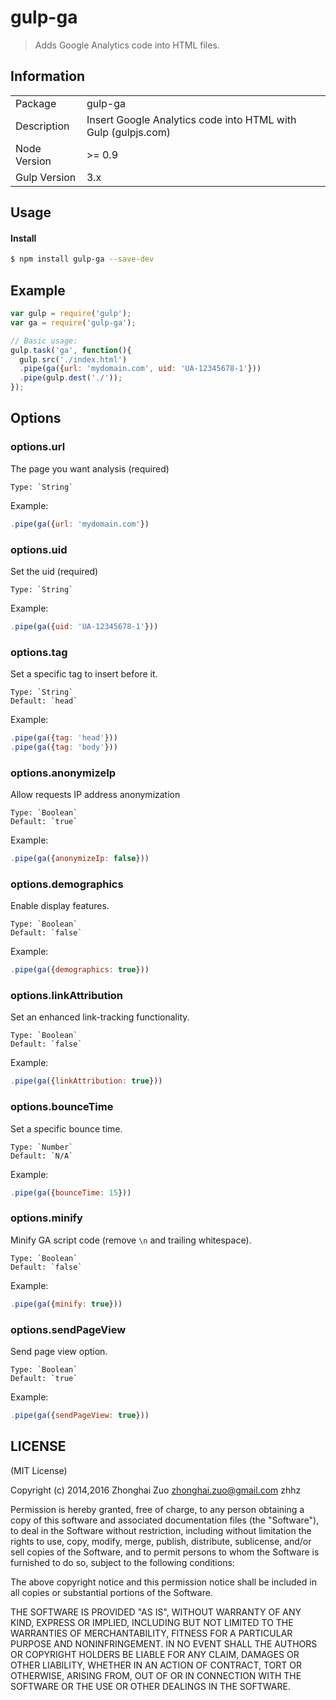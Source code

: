 # gulp-ga

> Adds Google Analytics code into HTML files.

## Information

<table>
<tr>
<td>Package</td><td>gulp-ga</td>
</tr>
<tr>
<td>Description</td>
<td>Insert Google Analytics code into HTML with Gulp (gulpjs.com)</td>
</tr>
<tr>
<td>Node Version</td>
<td>>= 0.9</td>
</tr>
<tr>
<td>Gulp Version</td>
<td>3.x</td>
</tr>
</table>

## Usage


#### Install

```bash
$ npm install gulp-ga --save-dev
```

## Example

```js
var gulp = require('gulp');
var ga = require('gulp-ga');

// Basic usage:
gulp.task('ga', function(){
  gulp.src('./index.html')
  .pipe(ga({url: 'mydomain.com', uid: 'UA-12345678-1'}))
  .pipe(gulp.dest('./'));
});

```

## Options
### options.url
The page you want analysis (required)

    Type: `String`

Example:

```js
.pipe(ga({url: 'mydomain.com'})
```

### options.uid
Set the uid (required)

    Type: `String`

Example:

```js
.pipe(ga({uid: 'UA-12345678-1'}))
```

### options.tag
Set a specific tag to insert before it.

    Type: `String`
    Default: `head`

Example:

```js
.pipe(ga({tag: 'head'}))
.pipe(ga({tag: 'body'}))
```

### options.anonymizeIp
Allow requests IP address anonymization

    Type: `Boolean`
    Default: `true`

Example:

```js
.pipe(ga({anonymizeIp: false}))
```


### options.demographics
Enable display features.

    Type: `Boolean`
    Default: `false`

Example:

```js
.pipe(ga({demographics: true}))
```

### options.linkAttribution
Set an enhanced link-tracking functionality.

    Type: `Boolean`
    Default: `false`

Example:

```js
.pipe(ga({linkAttribution: true}))
```

### options.bounceTime
Set a specific bounce time.

    Type: `Number`
    Default: `N/A`

Example:

```js
.pipe(ga({bounceTime: 15}))
```

### options.minify
Minify GA script code (remove `\n` and trailing whitespace).

    Type: `Boolean`
    Default: `false`

Example:

```js
.pipe(ga({minify: true}))
```

### options.sendPageView
Send page view option.

    Type: `Boolean`
    Default: `true`

Example:

```js
.pipe(ga({sendPageView: true}))
```

## LICENSE

(MIT License)

Copyright (c) 2014,2016 Zhonghai Zuo <zhonghai.zuo@gmail.com> zhhz

Permission is hereby granted, free of charge, to any person obtaining
a copy of this software and associated documentation files (the
"Software"), to deal in the Software without restriction, including
without limitation the rights to use, copy, modify, merge, publish,
distribute, sublicense, and/or sell copies of the Software, and to
permit persons to whom the Software is furnished to do so, subject to
the following conditions:

The above copyright notice and this permission notice shall be
included in all copies or substantial portions of the Software.

THE SOFTWARE IS PROVIDED "AS IS", WITHOUT WARRANTY OF ANY KIND,
EXPRESS OR IMPLIED, INCLUDING BUT NOT LIMITED TO THE WARRANTIES OF
MERCHANTABILITY, FITNESS FOR A PARTICULAR PURPOSE AND
NONINFRINGEMENT. IN NO EVENT SHALL THE AUTHORS OR COPYRIGHT HOLDERS BE
LIABLE FOR ANY CLAIM, DAMAGES OR OTHER LIABILITY, WHETHER IN AN ACTION
OF CONTRACT, TORT OR OTHERWISE, ARISING FROM, OUT OF OR IN CONNECTION
WITH THE SOFTWARE OR THE USE OR OTHER DEALINGS IN THE SOFTWARE.
